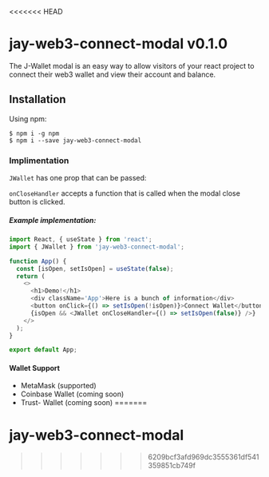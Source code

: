 <<<<<<< HEAD
# jay-web3-connect-modal v0.1.0

The J-Wallet modal is an easy way to allow visitors of your react project to
connect their web3 wallet and view their account and balance.

## Installation

Using npm:

```shell
$ npm i -g npm
$ npm i --save jay-web3-connect-modal
```

### Implimentation

`JWallet` has one prop that can be passed:

`onCloseHandler` accepts a function that is called when the modal close button
is clicked.

##### Example implementation:

```js
import React, { useState } from 'react';
import { JWallet } from 'jay-web3-connect-modal';

function App() {
  const [isOpen, setIsOpen] = useState(false);
  return (
    <>
      <h1>Demo!</h1>
      <div className='App'>Here is a bunch of information</div>
      <button onClick={() => setIsOpen(!isOpen)}>Connect Wallet</button>
      {isOpen && <JWallet onCloseHandler={() => setIsOpen(false)} />}
    </>
  );
}

export default App;
```

#### Wallet Support

- MetaMask (supported)
- Coinbase Wallet (coming soon)
- Trust- Wallet (coming soon)
=======
# jay-web3-connect-modal
>>>>>>> 6209bcf3afd969dc3555361df541359851cb749f
